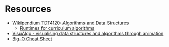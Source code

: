 # Resources

- [Wikipendium TDT4120: Algorithms and Data Structures](https://www.wikipendium.no/TDT4120_Algorithms_and_Data_Structures)
  - [Runtimes for curriculum algorithms](https://www.wikipendium.no/TDT4120_Algorithms_and_Data_Structures#runtimes-for-curriculum-algorithms)
- [VisuAlgo - visualising data structures and algorithms through animation](https://visualgo.net/en)
- [Big-O Cheat Sheet](https://www.bigocheatsheet.com/)
